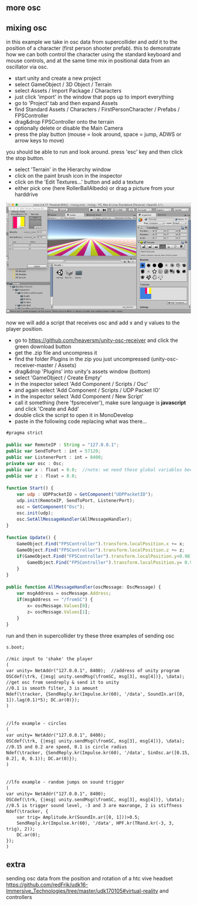 more osc
--------------------


mixing osc
--

in this example we take in osc data from supercollider and *add* it to the position of a character (first person shooter prefab). this to demonstrate how we can both control the character using the standard keyboard and mouse controls, and at the same time mix in positional data from an oscillator via osc.

* start unity and create a new project
* select GameObject / 3D Object / Terrain
* select Assets / Import Package / Characters
* just click 'import' in the window that pops up to import everything
* go to 'Project' tab and then expand Assets
* find Standard Assets / Characters / FirstPersonCharacter / Prefabs / FPSController
* drag&drop FPSController onto the terrain
* optionally delete or disable the Main Camera
* press the play button (mouse = look around, space = jump, ADWS or arrow keys to move)

you should be able to run and look around. press 'esc' key and then click the stop button.

* select 'Terrain' in the Hierarchy window
* click on the paint brush icon in the inspector
* click on the 'Edit Textures...' button and add a texture
* either pick one (here RollerBallAlbedo) or drag a picture from your harddrive

![fpsosc](00fpsosc.png?raw=true "fpsosc")

now we will add a script that receives osc and add x and y values to the player position.

* go to <https://github.com/heaversm/unity-osc-receiver> and click the green download button
* get the .zip file and uncompress it
* find the folder Plugins in the zip you just uncompressed (unity-osc-receiver-master / Assets)
* drag&drop 'Plugins' into unity's assets window (bottom)
* select 'GameObject / Create Empty'
* in the inspector select 'Add Component / Scripts / Osc'
* and again select 'Add Component / Scripts / UDP Packet IO'
* in the inspector select 'Add Component / New Script'
* call it something (here 'fpsreceiver'), make sure language is **javascript** and click 'Create and Add'
* double click the script to open it in MonoDevelop
* paste in the following code replacing what was there...

```javascript
#pragma strict

public var RemoteIP : String = "127.0.0.1";
public var SendToPort : int = 57120;
public var ListenerPort : int = 8400;
private var osc : Osc;
public var x : float = 0.0;  //note: we need these global variables because unity will not allow setting gameobject properties from inside the osc handler function
public var z : float = 0.0;

function Start() {
    var udp : UDPPacketIO = GetComponent("UDPPacketIO");
    udp.init(RemoteIP, SendToPort, ListenerPort);
    osc = GetComponent("Osc");
    osc.init(udp);
    osc.SetAllMessageHandler(AllMessageHandler);
}

function Update() {
    GameObject.Find("FPSController").transform.localPosition.x += x;
    GameObject.Find("FPSController").transform.localPosition.z += z;
    if(GameObject.Find("FPSController").transform.localPosition.y<0.98) {  //make sure not to fall off the cliff
        GameObject.Find("FPSController").transform.localPosition.y= 0.98;
    }
}

public function AllMessageHandler(oscMessage: OscMessage) {
    var msgAddress = oscMessage.Address;
    if(msgAddress == "/fromSC") {
        x= oscMessage.Values[0];
        z= oscMessage.Values[1];
    }
}
```

run and then in supercollider try these three examples of sending osc

```supercollider
s.boot;

//mic input to 'shake' the player
(
var unity= NetAddr("127.0.0.1", 8400);  //address of unity program
OSCdef(\trk, {|msg| unity.sendMsg(\fromSC, msg[3], msg[4])}, \data); //get osc from sendreply & send it to unity
//0.1 is smooth filter, 3 is amount
Ndef(\tracker, {SendReply.kr(Impulse.kr(60), '/data', SoundIn.ar([0, 1]).lag(0.1)*5); DC.ar(0)});
)


//lfo example - circles
(
var unity= NetAddr("127.0.0.1", 8400);
OSCdef(\trk, {|msg| unity.sendMsg(\fromSC, msg[3], msg[4])}, \data);
//0.15 and 0.2 are speed, 0.1 is circle radius
Ndef(\tracker, {SendReply.kr(Impulse.kr(60), '/data', SinOsc.ar([0.15, 0.2], 0, 0.1)); DC.ar(0)});
)


//lfo example - random jumps on sound trigger
(
var unity= NetAddr("127.0.0.1", 8400);
OSCdef(\trk, {|msg| unity.sendMsg(\fromSC, msg[3], msg[4])}, \data);
//0.5 is trigger sound level, -3 and 3 are maxrange, 2 is stiffness
Ndef(\tracker, {
    var trig= Amplitude.kr(SoundIn.ar([0, 1]))>0.5;
    SendReply.kr(Impulse.kr(60), '/data', HPF.kr(TRand.kr(-3, 3, trig), 2));
    DC.ar(0);
});
)
```

extra
--

sending osc data from the position and rotation of a htc vive headset <https://github.com/redFrik/udk16-Immersive_Technologies/tree/master/udk170105#virtual-reality> and controllers
